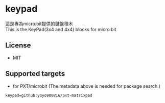 # keypad

這是專為micro:bit提供的鍵盤積木\
This is the KeyPad(3x4 and 4x4) blocks for micro:bit

## License

* MIT

## Supported targets

* for PXT/microbit
(The metadata above is needed for package search.)

```package
keypad=github:yoyo980816/pxt-matrixpad
```
